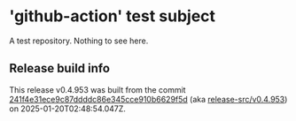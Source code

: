 # 'github-action' test subject

A test repository. Nothing to see here.


## Release build info

This release v0.4.953 was built from the commit [241f4e31ece9c87ddddc86e345cce910b6629f5d](https://github.com/kattecon/gh-release-test-ga/tree/241f4e31ece9c87ddddc86e345cce910b6629f5d) (aka [release-src/v0.4.953](https://github.com/kattecon/gh-release-test-ga/tree/release-src/v0.4.953)) on 2025-01-20T02:48:54.047Z.
        